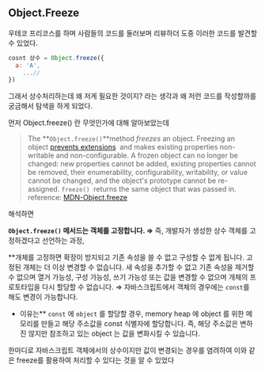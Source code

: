 ## Object.Freeze

우테코 프리코스를 하며 사람들의 코드를 둘러보며 리뷰하더 도중 이러한 코드를 발견할 수 있었다.

```jsx
cosnt 상수 = Object.freeze({
  a: 'A',
	...//
})
```

그래서 상수처리하는데 왜 저게 필요한 것이지? 라는 생각과 왜 저런 코드를 작성할까를 궁금해서 탐색을 하게 되었다.

먼저 Object.freeze() 란 무엇인가에 대해 알아보았는데

> The **`Object.freeze()`**method *freezes* an object. Freezing an object [prevents extensions](https://developer.mozilla.org/en-US/docs/Web/JavaScript/Reference/Global_Objects/Object/preventExtensions)
 and makes existing properties non-writable and non-configurable. A frozen object can no longer be changed: new properties cannot be added, existing properties cannot be removed, their enumerability, configurability, writability, or value cannot be changed, and the object's prototype cannot be re-assigned. `freeze()`
 returns the same object that was passed in.
reference: [MDN-Object.freeze]([https://developer.mozilla.org/en-US/docs/Web/JavaScript/Reference/Global_Objects/Object/freeze](https://developer.mozilla.org/en-US/docs/Web/JavaScript/Reference/Global_Objects/Object/freeze))
> 

해석하면

**`Object.freeze()` 메서드는 객체를 고정합니다. 
⇒** 즉, 개발자가 생성한 상수 객체를 고정하겠다고 선언하는 과정,

**개체를 고정하면 확장이 방지되고 기존 속성을 쓸 수 없고 구성할 수 없게 됩니다. 고정된 개체는 더 이상 변경할 수 없습니다. 새 속성을 추가할 수 없고 기존 속성을 제거할 수 없으며 열거 가능성, 구성 가능성, 쓰기 가능성 또는 값을 변경할 수 없으며 개체의 프로토타입을 다시 할당할 수 없습니다.
⇒ 자바스크립트에서 객체의 경우에는 `const`를 해도 변경이 가능합니다.
-  이유는** `const` 에 `object` 를 할당할 경우, memory heap 에 object 를 위한 메모리를 만들고 해당 주소값을 const 식별자에 할당합니다. 즉, 해당 주소값은 변하진 않지만 참조하고 있는 object 는 값을 변화시킬 수 있습니다.

한마디로 자바스크립트 객체에서의 상수이지만 값이 변경되는 경우를 염려하여 이와 같은 freeze를 활용하여 처리할 수 있다는 것을 알 수 있었다
